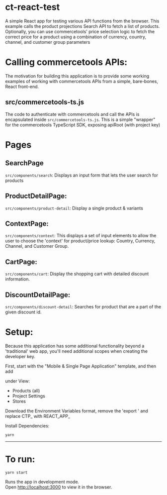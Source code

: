 # ct-react-test

A simple React app for testing various API functions from the browser.
This example calls the product projections Search API to fetch a list of products.
Optionally, you can use commercetools' price selection logic to fetch the correct price 
for a product using a combination of currency, country, channel, and customer group parameters

# Calling commercetools APIs:

The motivation for building this application is to provide some working examples of working with commercetools APIs from a simple, bare-bones, React front-end.  

## src/commercetools-ts.js
The code to authenticate with commercetools and call the APIs is encapsulated inside ```src/commercetools-ts.js```.  This is a simple "wrapper" for the commercetools TypeScript SDK, exposing apiRoot (with project key)

# Pages

## SearchPage 
```src/components/search```:
Displays an input form that lets the user search for products

## ProductDetailPage:
```src/components/product-detail```:
Display a single product & variants

## ContextPage:
```src/components/context```:
This displays a set of input elements to allow the user to choose the 'context' for product/price lookup:  Country, Currency, Channel, and Customer Group.  

## CartPage:
```src/components/cart```:
Display the shopping cart with detailed discount information.

## DiscountDetailPage:
```src/components/discount-detail```:
Searches for product that are a part of the given discount id.

# Setup:

Because this application has some additional functionality beyond a 'traditional' web app, you'll need
additional scopes when creating the developer key.

First, start with the "Mobile & Single Page Application" template, and then add 

under View:
* Products (all)
* Project Settings
* Stores

Download the Environment Variables format, remove the 'export ' and replace CTP_ with REACT_APP_


Install Dependencies:

```yarn```

---
# To run:

`yarn start`

Runs the app in  development mode.\
Open [http://localhost:3000](http://localhost:3000) to view it in the browser.

